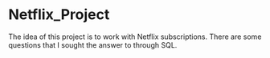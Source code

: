 # Netflix_Project
The idea of this project is to work with Netflix subscriptions. There are some questions that I sought the answer to through SQL.
